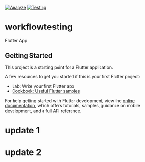 [![Analyze](https://github.com/vromano-newel/workflow-testing/actions/workflows/analyze.yml/badge.svg)](https://github.com/vromano-newel/workflow-testing/actions/workflows/analyze.yml) [![Testing](https://github.com/vromano-newel/workflow-testing/actions/workflows/testing.yaml/badge.svg)](https://github.com/vromano-newel/workflow-testing/actions/workflows/testing.yaml)

# workflowtesting

Flutter App

## Getting Started

This project is a starting point for a Flutter application.

A few resources to get you started if this is your first Flutter project:

- [Lab: Write your first Flutter app](https://docs.flutter.dev/get-started/codelab)
- [Cookbook: Useful Flutter samples](https://docs.flutter.dev/cookbook)

For help getting started with Flutter development, view the
[online documentation](https://docs.flutter.dev/), which offers tutorials,
samples, guidance on mobile development, and a full API reference.

# update 1

# update 2
